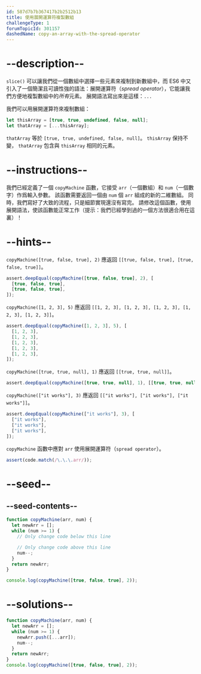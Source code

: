 ```yaml
---
id: 587d7b7b367417b2b2512b13
title: 使用展開運算符複製數組
challengeType: 1
forumTopicId: 301157
dashedName: copy-an-array-with-the-spread-operator
---
```


# --description--

`slice()` 可以讓我們從一個數組中選擇一些元素來複制到新數組中，而 ES6 中又引入了一個簡潔且可讀性強的語法：展開運算符（<dfn>spread operator</dfn>），它能讓我們方便地複製數組中的*所有*元素。 展開語法寫出來是這樣：`...`

我們可以用展開運算符來複制數組：

```js
let thisArray = [true, true, undefined, false, null];
let thatArray = [...thisArray];
```

`thatArray` 等於 `[true, true, undefined, false, null]`。 `thisArray` 保持不變， `thatArray` 包含與 `thisArray` 相同的元素。

# --instructions--

我們已經定義了一個 `copyMachine` 函數，它接受 `arr`（一個數組）和 `num`（一個數字）作爲輸入參數。 該函數需要返回一個由 `num` 個 `arr` 組成的新的二維數組。 同時，我們寫好了大致的流程，只是細節實現還沒有寫完。 請修改這個函數，使用展開語法，使該函數能正常工作（提示：我們已經學到過的一個方法很適合用在這裏）！

# --hints--

`copyMachine([true, false, true], 2)` 應返回 `[[true, false, true], [true, false, true]]`。

```js
assert.deepEqual(copyMachine([true, false, true], 2), [
  [true, false, true],
  [true, false, true],
]);
```

`copyMachine([1, 2, 3], 5)` 應返回 `[[1, 2, 3], [1, 2, 3], [1, 2, 3], [1, 2, 3], [1, 2, 3]]`。

```js
assert.deepEqual(copyMachine([1, 2, 3], 5), [
  [1, 2, 3],
  [1, 2, 3],
  [1, 2, 3],
  [1, 2, 3],
  [1, 2, 3],
]);
```

`copyMachine([true, true, null], 1)` 應返回 `[[true, true, null]]`。

```js
assert.deepEqual(copyMachine([true, true, null], 1), [[true, true, null]]);
```

`copyMachine(["it works"], 3)` 應返回 `[["it works"], ["it works"], ["it works"]]`。

```js
assert.deepEqual(copyMachine(["it works"], 3), [
  ["it works"],
  ["it works"],
  ["it works"],
]);
```

`copyMachine` 函數中應對 `arr` 使用展開運算符（`spread operator`）。

```js
assert(code.match(/\.\.\.arr/));
```

# --seed--

## --seed-contents--

```js
function copyMachine(arr, num) {
  let newArr = [];
  while (num >= 1) {
    // Only change code below this line

    // Only change code above this line
    num--;
  }
  return newArr;
}

console.log(copyMachine([true, false, true], 2));
```

# --solutions--

```js
function copyMachine(arr, num) {
  let newArr = [];
  while (num >= 1) {
    newArr.push([...arr]);
    num--;
  }
  return newArr;
}
console.log(copyMachine([true, false, true], 2));
```
